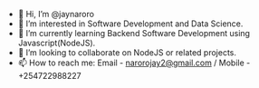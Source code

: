- 👋 Hi, I’m @jaynaroro
- 👀 I’m interested in Software Development and Data Science.
- 🌱 I’m currently learning Backend Software Development using Javascript(NodeJS).
- 💞️ I’m looking to collaborate on NodeJS or related projects.
- 📫 How to reach me: Email - narorojay2@gmail.com / Mobile - +254722988227

<!---
jaynaroro/jaynaroro is a ✨ special ✨ repository because its `README.md` (this file) appears on your GitHub profile.
You can click the Preview link to take a look at your changes.
--->
